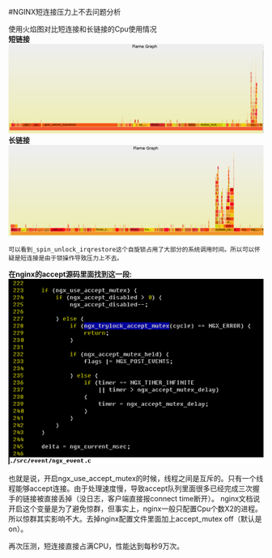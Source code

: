 #NGINX短连接压力上不去问题分析 

使用火焰图对比短连接和长链接的Cpu使用情况  
__短链接__  
![短链接](/doc/image/fireframe1.png)
__长链接__
![长链接](/doc/image/fireframe2.png)
 
    可以看到_spin_unlock_irqrestore这个自旋锁占用了大部分的系统调用时间。所以可以怀疑是短连接是由于锁操作导致压力上不去。

__在nginx的accept源码里面找到这一段:__  
![code](/doc/image/code.png)

也就是说，开启ngx_use_accept_mutex的时候，线程之间是互斥的。只有一个线程能够accept连接。由于处理速度慢，导致accept队列里面很多已经完成三次握手的链接被直接丢掉（没日志，客户端直接报connect time断开）。
nginx文档说开启这个变量是为了避免惊群，但事实上，nginx一般只配置Cpu个数X2的进程。所以惊群其实影响不大。去掉nginx配置文件里面加上accept_mutex off（默认是on）。  

再次压测，短连接直接占满CPU，性能达到每秒9万次。



